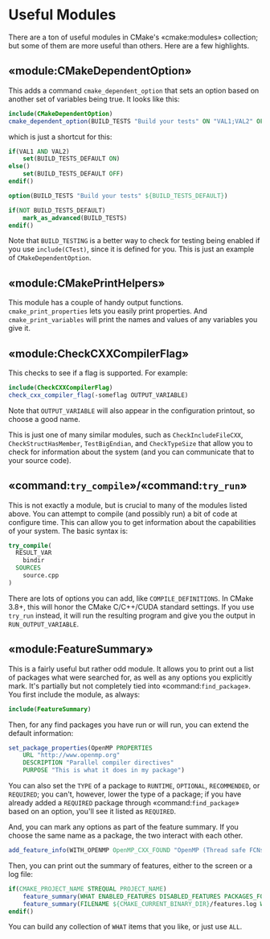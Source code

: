 # Useful Modules

There are a ton of useful modules in CMake's «cmake:modules» collection; but some of them are more useful than others. Here are a few highlights.

## «module:CMakeDependentOption»

This adds a command `cmake_dependent_option` that sets an option based on another set of variables being true. It looks like this:

```cmake
include(CMakeDependentOption)
cmake_dependent_option(BUILD_TESTS "Build your tests" ON "VAL1;VAL2" OFF)
```

which is just a shortcut for this:

```cmake
if(VAL1 AND VAL2)
    set(BUILD_TESTS_DEFAULT ON)
else()
    set(BUILD_TESTS_DEFAULT OFF)
endif()

option(BUILD_TESTS "Build your tests" ${BUILD_TESTS_DEFAULT})

if(NOT BUILD_TESTS_DEFAULT)
    mark_as_advanced(BUILD_TESTS)
endif()
```

Note that `BUILD_TESTING` is a better way to check for testing being enabled if you use `include(CTest)`, since it is defined for you. This is just an example of `CMakeDependentOption`.

## «module:CMakePrintHelpers»


This module has a couple of handy output functions. `cmake_print_properties` lets you easily print properties.
And `cmake_print_variables` will print the names and values of any variables you give it.


## «module:CheckCXXCompilerFlag»

This checks to see if a flag is supported. For example:

```cmake
include(CheckCXXCompilerFlag)
check_cxx_compiler_flag(-someflag OUTPUT_VARIABLE)
```

Note that `OUTPUT_VARIABLE` will also appear in the configuration printout, so choose a good name.

This is just one of many similar modules, such as `CheckIncludeFileCXX`, `CheckStructHasMember`, `TestBigEndian`, and `CheckTypeSize` that allow you
to check for information about the system (and you can communicate that to your source code).

## «command:`try_compile`»/«command:`try_run`»

This is not exactly a module, but is crucial to many of the modules listed above. You can attempt to compile (and possibly run) a bit of code at configure time. This can allow you to get information about the capabilities of your system. The basic syntax is:

```cmake
try_compile(
  RESULT_VAR
    bindir
  SOURCES
    source.cpp
)
```

There are lots of options you can add, like `COMPILE_DEFINITIONS`. In CMake 3.8+, this will honor the CMake C/C++/CUDA standard settings. If you use `try_run` instead, it will run the resulting program and give you the output in `RUN_OUTPUT_VARIABLE`.

## «module:FeatureSummary»

This is a fairly useful but rather odd module. It allows you to print out a list of packages what were searched for, as well as any options you explicitly mark. It's partially but not completely tied into «command:`find_package`». You first include the module, as always:

```cmake
include(FeatureSummary)
```

Then, for any find packages you have run or will run, you can extend the default information:

```cmake
set_package_properties(OpenMP PROPERTIES
    URL "http://www.openmp.org"
    DESCRIPTION "Parallel compiler directives"
    PURPOSE "This is what it does in my package")
```

You can also set the `TYPE` of a package to `RUNTIME`, `OPTIONAL`, `RECOMMENDED`, or `REQUIRED`; you can't, however, lower the type of a package; if you have already added a `REQUIRED` package through «command:`find_package`» based on an option, you'll see it listed as `REQUIRED`.

And, you can mark any options as part of the feature summary. If you choose the same name as a package, the two interact with each other.

```cmake
add_feature_info(WITH_OPENMP OpenMP_CXX_FOUND "OpenMP (Thread safe FCNs only)")
```

Then, you can print out the summary of features, either to the screen or a log file:

```cmake
if(CMAKE_PROJECT_NAME STREQUAL PROJECT_NAME)
    feature_summary(WHAT ENABLED_FEATURES DISABLED_FEATURES PACKAGES_FOUND)
    feature_summary(FILENAME ${CMAKE_CURRENT_BINARY_DIR}/features.log WHAT ALL)
endif()
```

You can build any collection of `WHAT` items that you like, or just use `ALL`.

